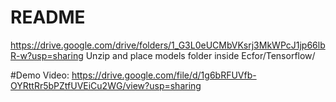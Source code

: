 # README

https://drive.google.com/drive/folders/1_G3L0eUCMbVKsrj3MkWPcJ1jp66lbR-w?usp=sharing
Unzip and place models folder inside Ecfor/Tensorflow/ 

#Demo Video:
https://drive.google.com/file/d/1g6bRFUVfb-OYRttRr5bPZtfUVEiCu2WG/view?usp=sharing
